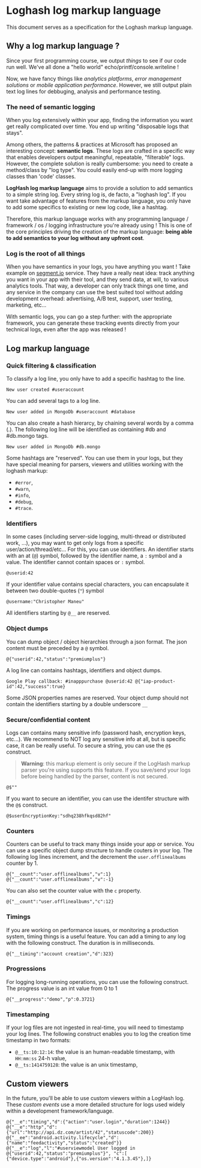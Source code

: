 # Loghash log markup language

This document serves as a specification for the Loghash markup language.

## Why a log markup language ?

Since your first programming course, we output *things* to see if our code run well. We've all done a "hello world" echo/printf/console.writeline !

Now, we have fancy things like *analytics platforms*, *error management solutions* or *mobile application performance*. However, we still output plain text log lines for debbuging, analysis and performance testing.

### The need of semantic logging

When you log extensively within your app, finding the information you want get really complicated over time. You end up writing "disposable logs that stays".

Among others, the patterns & practices at Microsoft has proposed an interesting concept: **semantic logs**. These logs are crafted in a specific way that enables developers output meaningful, repeatable, "filterable" logs. However, the complete solution is really cumbersome: you need to create a method/class by "log type". You could easily end-up with more logging classes than 'code' classes.

**LogHash log markup language** aims to provide a solution to add semantics to a simple string log. Every string log is, de facto, a "loghash log". If you want take advantage of features from the markup language, you only have to add some specifics to existing or new log code, like a hashtag. 

Therefore, this markup language works with any programming language / framework / os / logging infrastructure you're already using ! This is one of the core principles driving the creation of the markup language: **being able to add semantics to your log without any upfront cost**.

### Log is the root of all things

When you have semantics in your logs, you have anything you want ! Take example on [segment.io](https://segment.io/) service. They have a really neat idea: track anything you want in your app with their tool, and they send data, at will, to various analytics tools. That way, a developer can only track things one time, and any service in the company can use the best suited tool without adding development overhead: advertising, A/B test, support, user testing, marketing, etc...

With semantic logs, you can go a step further: with the appropriate framework, you can generate these tracking events directly from your technical logs, even after the app was released !


## Log markup language

### Quick filtering & classification

To classify a log line, you only have to add a specific hashtag to the line.

```
New user created #useraccount 
```

You can add several tags to a log line.

```	
New user added in MongoDb #useraccount #database 
```

You can also create a hash hierarcy, by chaining several words by a comma (.). The following log line will be identified as containing #db and #db.mongo tags.

```
New user added in MongoDb #db.mongo 
```

Some hashtags are "reserved". You can use them in your logs, but they have special meaning for parsers, viewers and utilities working with the loghash markup: 

- `#error`,
- `#warn`,
- `#info`,
- `#debug`, 
- `#trace`.

### Identifiers

In some cases (including server-side logging, multi-thread or distributed work, ...), you may want to get only logs from a specific user/action/thread/etc... For this, you can use identifiers. An identifier starts with an at (`@`) symbol, followed by the identifier name, a `:` symbol and a value. The identifier cannot contain spaces or `:` symbol.

```
@userid:42
```

If your identifier value contains special characters, you can encapsulate it between two double-quotes (`"`) symbol

```
@username:"Christopher Maneu"
```

All identifiers starting by `@__` are reserved.

### Object dumps

You can dump object / object hierarchies through a json format. The json content must be preceded by a `@` symbol.

```
@{"userid":42,"status":"premiumplus"}
```

A log line can contains hashtags, identifiers and object dumps.

```
Google Play callback: #inapppurchase @userid:42 @{"iap-product-id":42,"success":true}
```

Some JSON properties names are reserved. Your object dump should not contain the identifiers starting by a double underscore `__` 

### Secure/confidential content

Logs can contains many sensitive info (password hash, encryption keys, etc...). We recommend to NOT log any sensitive info at all, but is specific case, it can be really useful. To secure a string, you can use the `@$` construct.

> **Warning**: this markup element is only secure if the LogHash markup parser you're using supports this feature. If you save/send your logs before being handled by the parser, content is not secured.

```
@$""
```

If you want to secure an identifier, you can use the identifer structure with the `@$` construct.

```
@$userEncryptionKey:"sdhq238hfkqsd82hf"
```

### Counters

Counters can be useful to track many things inside your app or service. You can use a specific object dump structure to handle couters in your log.
The following log lines increment, and the decrement the `user.offlinealbums` counter by 1.

```
@{"__count":"user.offlinealbums","v":1}
@{"__count":"user.offlinealbums","v":-1}
```

You can also set the counter value with the `c` property.

```
@{"__count":"user.offlinealbums","c":12}
```

### Timings

If you are working on performance issues, or monitoring a production system, timing things is a useful feature. You can add a timing to any log with the following construct. The duration is in milliseconds.

```
@{"__timing":"account creation","d":323}
```

### Progressions

For logging long-running operations, you can use the following construct. The progress value is an int value from 0 to 1

```
@{"__progress":"demo","p":0.3721}
```

### Timestamping 

If your log files are not ingested in real-time, you will need to timestamp your log lines. The following construct enables you to log the creation time timestamp in two formats: 


- `@__ts:10:12:14`: the value is an human-readable timestamp, with `HH:mm:ss` 24-h value,
- `@__ts:1414759128`: the value is an unix timestamp,


## Custom viewers

In the future, you'll be able to use custom viewers within a LogHash log. These *custom events* use a more detailed structure for logs used widely within a development framework/language.

```
@{"__e":"timing","d":{"action":"user.login","duration":1244}}
@{"__e":"http","d":{"url":"http://api.dz.com/artist/42","statuscode":200}}
@{"__ee":"android.activity.lifecycle","d":{"name":"feedactivity","status":"created"}}
@{"__e":"log","l":"#userviewmodel User logged in @{"userid":42,"status":"premiumplus"}", "c":[ {"device.type":"android"},{"os.version":"4.1.3.45"},]}
``` 
